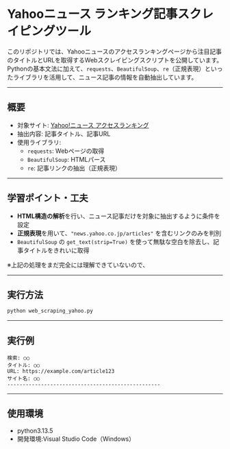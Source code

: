 # Yahooニュース ランキング記事スクレイピングツール

このリポジトリでは、Yahooニュースのアクセスランキングページから注目記事のタイトルとURLを取得するWebスクレイピングスクリプトを公開しています。  
Pythonの基本文法に加えて、`requests`、`BeautifulSoup`、`re`（正規表現）といったライブラリを活用して、ニュース記事の情報を自動抽出しています。

---

## 概要

- 対象サイト: [Yahoo!ニュース アクセスランキング](https://news.yahoo.co.jp/ranking/access/news)
- 抽出内容: 記事タイトル、記事URL
- 使用ライブラリ:
  - `requests`: Webページの取得
  - `BeautifulSoup`: HTMLパース
  - `re`: 記事リンクの抽出（正規表現）

---

## 学習ポイント・工夫

- **HTML構造の解析**を行い、ニュース記事だけを対象に抽出するように条件を設定
- **正規表現**を用いて、`"news.yahoo.co.jp/articles"` を含むリンクのみを判別
- `BeautifulSoup` の `get_text(strip=True)` を使って無駄な空白を除去し、記事タイトルをきれいに取得

※上記の処理をまだ完全には理解できていないので、

---

## 実行方法

```bash
python web_scraping_yahoo.py
```

---

## 実行例

```
検索: ○○
タイトル: ○○
URL: https://example.com/article123
サイト名: ○○
--------------------------------------------------
```
---

## 使用環境

- python3.13.5
- 開発環境:Visual Studio Code（Windows）
